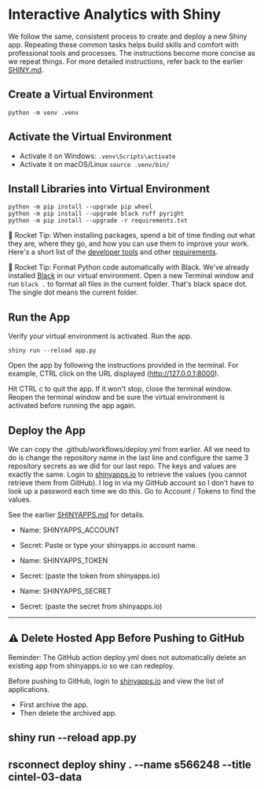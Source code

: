 # Interactive Analytics with Shiny

We follow the same, consistent process to create and deploy a new Shiny app. Repeating these common tasks helps build skills and comfort with professional tools and processes. The instructions become more concise as we repeat things. For more detailed instructions, refer back to the earlier [SHINY.md](https://github.com/denisecase/cintel-02-app/blob/main/SHINY.md).

## Create a Virtual Environment

```shell
python -m venv .venv
```

## Activate the Virtual Environment

- Activate it on Windows: `.venv\Scripts\activate`
- Activate it on macOS/Linux `source .venv/bin/`

## Install Libraries into Virtual Environment

```shell
python -m pip install --upgrade pip wheel 
python -m pip install --upgrade black ruff pyright
python -m pip install --upgrade -r requirements.txt
```

🚀 Rocket Tip: When installing packages, spend a bit of time finding out what they are, where they go, and how you can use them to improve your work. 
Here's a short list of the [developer tools](https://github.com/denisecase/license-tracking/tree/main#open-source-python-developer-tools) and other [requirements](https://github.com/denisecase/license-tracking/tree/main#open-source-python-external-libraries). 

🚀 Rocket Tip: Format Python code automatically with Black. 
We've already installed [Black](https://pypi.org/project/black/) in our virtual environment.
Open a new Terminal window and run `black .` to format all files in the current folder.
That's black space dot. The single dot means the current folder.

## Run the App

Verify your virtual environment is activated. Run the app. 

```shell
shiny run --reload app.py
```

Open the app by following the instructions provided in the terminal. 
For example, CTRL click on the URL displayed (http://127.0.0.1:8000).

Hit CTRL c to quit the app. If it won't stop, close the terminal window.
Reopen the terminal window and be sure the virtual environment is activated
before running the app again.

## Deploy the App

We can copy the .github/workflows/deploy.yml from earlier. 
All we need to do is change the repository name in the last line
and configure the same 3 repository secrets as we did for our last repo. 
The keys and values are exactly the same. 
Login to [shinyapps.io](https://www.shinyapps.io/) to retrieve the values (you cannot retrieve them from GitHub). I log in via my GitHub account so I don't have to look up a password each time we do this. Go to Account / Tokens to find the values.

See the earlier [SHINYAPPS.md](https://github.com/denisecase/cintel-02-app/blob/main/SHINYAPPS.md) for details.

- Name: SHINYAPPS_ACCOUNT
- Secret: Paste or type your shinyapps.io account name.

- Name: SHINYAPPS_TOKEN
- Secret: (paste the token from shinyapps.io)

- Name: SHINYAPPS_SECRET
- Secret: (paste the secret from shinyapps.io)


-----

## ⚠️ Delete Hosted App Before Pushing to GitHub

Reminder: The GitHub action deploy.yml does not automatically delete an existing app from shinyapps.io so we can redeploy.

Before pushing to GitHub, login to [shinyapps.io](https://www.shinyapps.io/) and view the list of applications. 

- First archive the app.
- Then delete the archived app.


##  shiny run --reload app.py
##  rsconnect deploy shiny . --name s566248 --title cintel-03-data
